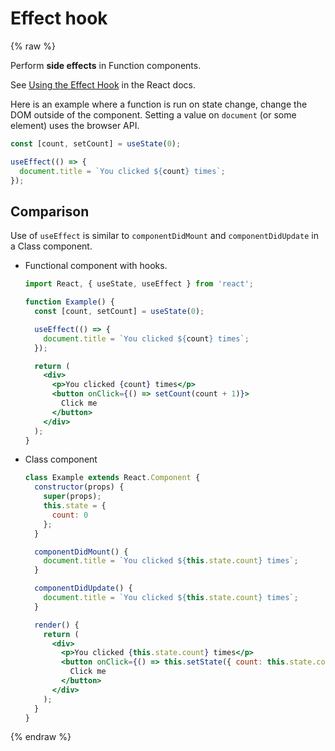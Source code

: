 
# Effect hook

{% raw %}

Perform **side effects** in Function components.

See [Using the Effect Hook](https://reactjs.org/docs/hooks-effect.html) in the React docs.

Here is an example where a function is run on state change, change the DOM outside of the component. Setting a value on `document` (or some element) uses the browser API.

```jsx
const [count, setCount] = useState(0);

useEffect(() => {
  document.title = `You clicked ${count} times`;
});
```


## Comparison

Use of `useEffect` is similar to `componentDidMount` and `componentDidUpdate` in a Class component.

- Functional component with hooks.
    ```jsx
    import React, { useState, useEffect } from 'react';

    function Example() {
      const [count, setCount] = useState(0);

      useEffect(() => {
        document.title = `You clicked ${count} times`;
      });

      return (
        <div>
          <p>You clicked {count} times</p>
          <button onClick={() => setCount(count + 1)}>
            Click me
          </button>
        </div>
      );
    }
    ```
- Class component
    ```jsx
    class Example extends React.Component {
      constructor(props) {
        super(props);
        this.state = {
          count: 0
        };
      }

      componentDidMount() {
        document.title = `You clicked ${this.state.count} times`;
      }

      componentDidUpdate() {
        document.title = `You clicked ${this.state.count} times`;
      }

      render() {
        return (
          <div>
            <p>You clicked {this.state.count} times</p>
            <button onClick={() => this.setState({ count: this.state.count + 1 })}>
              Click me
            </button>
          </div>
        );
      }
    }
    ```

{% endraw %}
